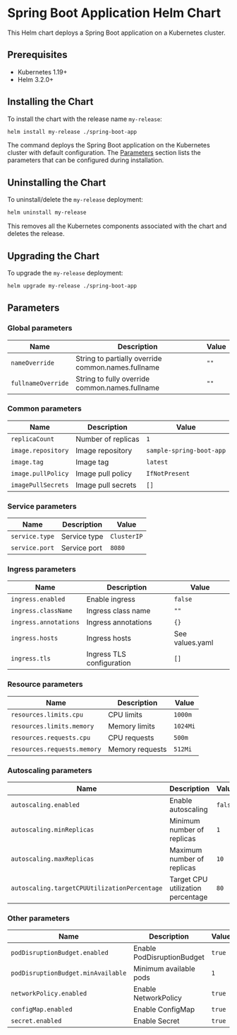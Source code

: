 # Spring Boot Application Helm Chart

This Helm chart deploys a Spring Boot application on a Kubernetes cluster.

## Prerequisites

- Kubernetes 1.19+
- Helm 3.2.0+

## Installing the Chart

To install the chart with the release name `my-release`:

```bash
helm install my-release ./spring-boot-app
```

The command deploys the Spring Boot application on the Kubernetes cluster with default configuration. The [Parameters](#parameters) section lists the parameters that can be configured during installation.

## Uninstalling the Chart

To uninstall/delete the `my-release` deployment:

```bash
helm uninstall my-release
```

This removes all the Kubernetes components associated with the chart and deletes the release.

## Upgrading the Chart

To upgrade the `my-release` deployment:

```bash
helm upgrade my-release ./spring-boot-app
```

## Parameters

### Global parameters

| Name                      | Description                                     | Value |
| ------------------------- | ----------------------------------------------- | ----- |
| `nameOverride`            | String to partially override common.names.fullname | `""` |
| `fullnameOverride`        | String to fully override common.names.fullname  | `""` |

### Common parameters

| Name                | Description                                        | Value           |
| ------------------- | -------------------------------------------------- | --------------- |
| `replicaCount`      | Number of replicas                                 | `1`             |
| `image.repository`  | Image repository                                   | `sample-spring-boot-app` |
| `image.tag`         | Image tag                                          | `latest`        |
| `image.pullPolicy`  | Image pull policy                                  | `IfNotPresent`  |
| `imagePullSecrets`  | Image pull secrets                                 | `[]`            |

### Service parameters

| Name                      | Description                                     | Value       |
| ------------------------- | ----------------------------------------------- | ----------- |
| `service.type`            | Service type                                    | `ClusterIP` |
| `service.port`            | Service port                                    | `8080`      |

### Ingress parameters

| Name                      | Description                                     | Value       |
| ------------------------- | ----------------------------------------------- | ----------- |
| `ingress.enabled`         | Enable ingress                                  | `false`     |
| `ingress.className`       | Ingress class name                              | `""`       |
| `ingress.annotations`     | Ingress annotations                             | `{}`        |
| `ingress.hosts`           | Ingress hosts                                   | See values.yaml |
| `ingress.tls`             | Ingress TLS configuration                       | `[]`        |

### Resource parameters

| Name                      | Description                                     | Value       |
| ------------------------- | ----------------------------------------------- | ----------- |
| `resources.limits.cpu`    | CPU limits                                      | `1000m`     |
| `resources.limits.memory` | Memory limits                                   | `1024Mi`    |
| `resources.requests.cpu`  | CPU requests                                    | `500m`      |
| `resources.requests.memory` | Memory requests                               | `512Mi`     |

### Autoscaling parameters

| Name                                          | Description                                     | Value   |
| --------------------------------------------- | ----------------------------------------------- | ------- |
| `autoscaling.enabled`                         | Enable autoscaling                              | `false` |
| `autoscaling.minReplicas`                     | Minimum number of replicas                      | `1`     |
| `autoscaling.maxReplicas`                     | Maximum number of replicas                      | `10`    |
| `autoscaling.targetCPUUtilizationPercentage`  | Target CPU utilization percentage               | `80`    |

### Other parameters

| Name                      | Description                                     | Value   |
| ------------------------- | ----------------------------------------------- | ------- |
| `podDisruptionBudget.enabled` | Enable PodDisruptionBudget                   | `true`  |
| `podDisruptionBudget.minAvailable` | Minimum available pods                  | `1`     |
| `networkPolicy.enabled`   | Enable NetworkPolicy                            | `true`  |
| `configMap.enabled`       | Enable ConfigMap                                | `true`  |
| `secret.enabled`          | Enable Secret                                   | `true`  |
